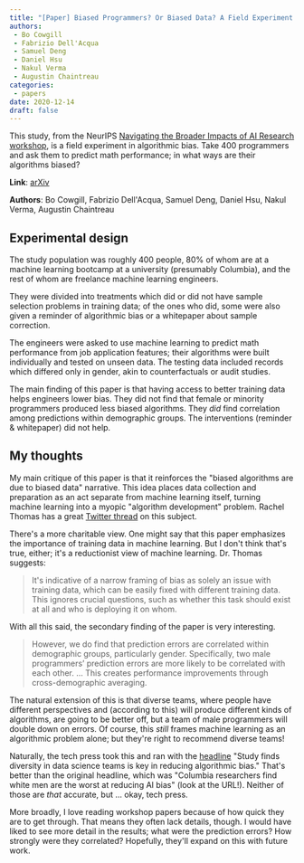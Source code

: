 ```yaml
---
title: "[Paper] Biased Programmers? Or Biased Data? A Field Experiment in Operationalizing AI Ethics"
authors:
 - Bo Cowgill
 - Fabrizio Dell'Acqua
 - Samuel Deng
 - Daniel Hsu
 - Nakul Verma
 - Augustin Chaintreau
categories:
 - papers
date: 2020-12-14
draft: false
---
```


This study, from the NeurIPS [Navigating the Broader Impacts of AI Research workshop](https://nbiair.com/), is a field experiment in algorithmic bias. Take 400 programmers and ask them to predict math performance; in what ways are their algorithms biased?

<!--more-->

**Link**: [arXiv](https://arxiv.org/abs/2012.02394)

**Authors**: Bo Cowgill, Fabrizio Dell'Acqua, Samuel Deng, Daniel Hsu, Nakul Verma, Augustin Chaintreau

## Experimental design
The study population was roughly 400 people, 80% of whom are at a machine learning bootcamp at a university (presumably Columbia), and the rest of whom are freelance machine learning engineers. 

They were divided into treatments which did or did not have sample selection problems in training data; of the ones who did, some were also given a reminder of algorithmic bias or a whitepaper about sample correction.

The engineers were asked to use machine learning to predict math performance from job application features; their algorithms were built individually and tested on unseen data. The testing data included records which differed only in gender, akin to counterfactuals or audit studies.

The main finding of this paper is that having access to better training data helps engineers lower bias. They did not find that female or minority programmers produced less biased algorithms. They *did* find correlation among predictions within demographic groups. The interventions (reminder & whitepaper) did not help.


## My thoughts
My main critique of this paper is that it reinforces the "biased algorithms are due to biased data" narrative. This idea places data collection and preparation as an act separate from machine learning itself, turning machine learning into a myopic "algorithm development" problem. Rachel Thomas has a great [Twitter thread](https://twitter.com/math_rachel/status/1288514000225841152) on this subject.

There's a more charitable view. One might say that this paper emphasizes the importance of training data in machine learning. But I don't think that's true, either; it's a reductionist view of machine learning. Dr. Thomas suggests:

> It's indicative of a narrow framing of bias as solely an issue with training data, which can be easily fixed with different training data. This ignores crucial questions, such as whether this task should exist at all and who is deploying it on whom.

With all this said, the secondary finding of the paper is very interesting.

> However, we do find that prediction errors are correlated within demographic groups, particularly gender. Specifically, two male programmers’ prediction errors are more likely to be correlated with each other. ... This creates performance improvements through cross-demographic averaging.

The natural extension of this is that diverse teams, where people have different perspectives and (according to this) will produce different kinds of algorithms, are going to be better off, but a team of male programmers will double down on errors. Of course, this *still* frames machine learning as an algorithmic problem alone; but they're right to recommend diverse teams!

Naturally, the tech press took this and ran with the [headline](https://venturebeat.com/2020/12/09/columbia-researchers-find-white-men-are-the-worst-at-reducing-ai-bias/) "Study finds diversity in data science teams is key in reducing algorithmic bias." That's better than the original headline, which was "Columbia researchers find white men are the worst at reducing AI bias" (look at the URL!). Neither of those are *that* accurate, but ... okay, tech press.

More broadly, I love reading workshop papers because of how quick they are to get through. That means they often lack details, though. I would have liked to see more detail in the results; what were the prediction errors? How strongly were they correlated? Hopefully, they'll expand on this with future work.